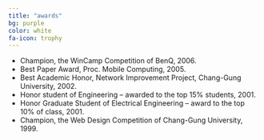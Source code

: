 ```yaml
---
title: "awards"
bg: purple
color: white
fa-icon: trophy
---
```


* Champion, the WinCamp Competition of BenQ, 2006.
* Best Paper Award, Proc. Mobile Computing, 2005.
* Best Academic Honor, Network Improvement Project, Chang-Gung University, 2002.
* Honor student of Engineering – awarded to the top 15% students, 2001.
* Honor Graduate Student of Electrical Engineering – award to the top 10% of class, 2001.
* Champion, the Web Design Competition of Chang-Gung University, 1999.
